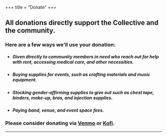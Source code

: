 +++
title = "Donate"
+++

## All donations directly support the Collective and the community.  
### Here are a few ways we'll use your donation:
* ##### Given directly to community members in need who reach out for help with rent, accessing medical care, and other necessities. 
* ##### Buying supplies for events, such as crafting materials and music equipment.
* ##### Stocking gender-affirming supplies to give out such as chest tape, binders, make-up, bras, and injection supplies.
* ##### Paying band, venue, and event space fees.

### Please consider donating via [Venmo](https://account.venmo.com/u/transboise) or [Kofi](). 
---